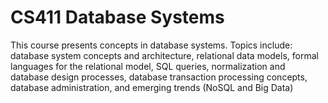 # CS411 Database Systems
This course presents concepts in database systems. Topics include: database system concepts and
architecture, relational data models, formal languages for the relational model, SQL queries,
normalization and database design processes, database transaction processing concepts, database
administration, and emerging trends (NoSQL and Big Data)
